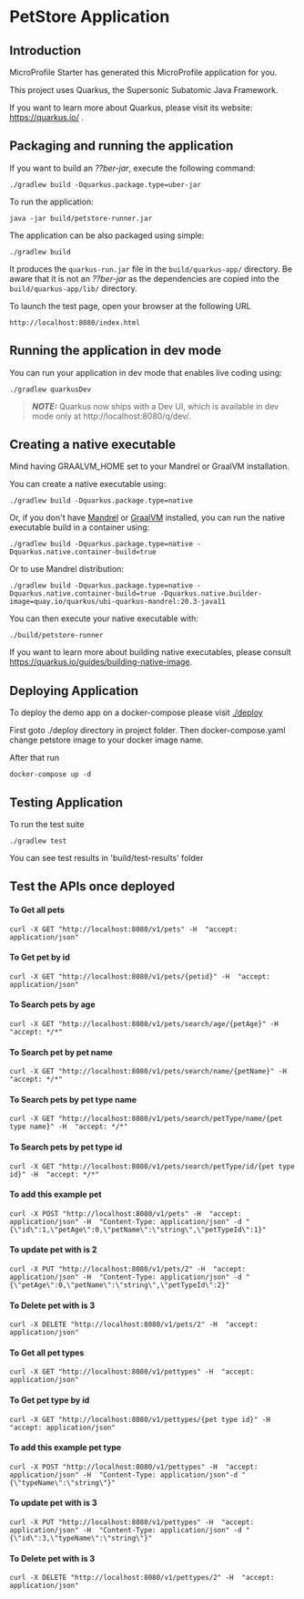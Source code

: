 # PetStore Application

## Introduction

MicroProfile Starter has generated this MicroProfile application for you.

This project uses Quarkus, the Supersonic Subatomic Java Framework.

If you want to learn more about Quarkus, please visit its website: https://quarkus.io/ .

## Packaging and running the application

If you want to build an _??ber-jar_, execute the following command:

    ./gradlew build -Dquarkus.package.type=uber-jar

To run the application:

    java -jar build/petstore-runner.jar

The application can be also packaged using simple:

    ./gradlew build

It produces the `quarkus-run.jar` file in the `build/quarkus-app/` directory.
Be aware that it is not an _??ber-jar_ as the dependencies are copied into the `build/quarkus-app/lib/` directory.

To launch the test page, open your browser at the following URL

    http://localhost:8080/index.html

## Running the application in dev mode

You can run your application in dev mode that enables live coding using:

    ./gradlew quarkusDev

> **_NOTE:_**  Quarkus now ships with a Dev UI, which is available in dev mode only at http://localhost:8080/q/dev/.

## Creating a native executable

Mind having GRAALVM_HOME set to your Mandrel or GraalVM installation.

You can create a native executable using:

    ./gradlew build -Dquarkus.package.type=native

Or, if you don't have [Mandrel](https://github.com/graalvm/mandrel/releases/) or
[GraalVM](https://github.com/graalvm/graalvm-ce-builds/releases) installed, you can run the native executable
build in a container using:

    ./gradlew build -Dquarkus.package.type=native -Dquarkus.native.container-build=true

Or to use Mandrel distribution:

    ./gradlew build -Dquarkus.package.type=native -Dquarkus.native.container-build=true -Dquarkus.native.builder-image=quay.io/quarkus/ubi-quarkus-mandrel:20.3-java11

You can then execute your native executable with:

    ./build/petstore-runner

If you want to learn more about building native executables, please consult https://quarkus.io/guides/building-native-image.

## Deploying Application

To deploy the demo app on a docker-compose please visit [./deploy](https://github.com/rasika/petstore/tree/master/deploy)

First goto ./deploy directory in project folder.
Then docker-compose.yaml change petstore image to your docker image name.

After that run

    docker-compose up -d



## Testing Application

To run the test suite

    ./gradlew test
You can see test results in 'build/test-results' folder

## Test the APIs once deployed

#### To Get all pets
    curl -X GET "http://localhost:8080/v1/pets" -H  "accept: application/json"

#### To Get pet by id
    curl -X GET "http://localhost:8080/v1/pets/{petid}" -H  "accept: application/json"

#### To Search pets by age
    curl -X GET "http://localhost:8080/v1/pets/search/age/{petAge}" -H  "accept: */*"
#### To Search pet by pet name
    curl -X GET "http://localhost:8080/v1/pets/search/name/{petName}" -H  "accept: */*"
#### To Search pets by pet type name
    curl -X GET "http://localhost:8080/v1/pets/search/petType/name/{pet type name}" -H  "accept: */*"
#### To Search pets by pet type id
    curl -X GET "http://localhost:8080/v1/pets/search/petType/id/{pet type id}" -H  "accept: */*"

#### To add this example pet
    curl -X POST "http://localhost:8080/v1/pets" -H  "accept: application/json" -H  "Content-Type: application/json" -d "{\"id\":1,\"petAge\":0,\"petName\":\"string\",\"petTypeId\":1}"

#### To update pet with is 2 
    curl -X PUT "http://localhost:8080/v1/pets/2" -H  "accept: application/json" -H  "Content-Type: application/json" -d "{\"petAge\":0,\"petName\":\"string\",\"petTypeId\":2}"

#### To Delete pet with is 3 
    curl -X DELETE "http://localhost:8080/v1/pets/2" -H  "accept: application/json"


#### To Get all pet types
    curl -X GET "http://localhost:8080/v1/pettypes" -H  "accept: application/json"

#### To Get pet type by id
    curl -X GET "http://localhost:8080/v1/pettypes/{pet type id}" -H  "accept: application/json"

#### To add this example pet type
    curl -X POST "http://localhost:8080/v1/pettypes" -H  "accept: application/json" -H  "Content-Type: application/json"-d "{\"typeName\":\"string\"}"

#### To update pet with is 3
    curl -X PUT "http://localhost:8080/v1/pettypes" -H  "accept: application/json" -H  "Content-Type: application/json" -d "{\"id\":3,\"typeName\":\"string\"}"

#### To Delete pet with is 3
    curl -X DELETE "http://localhost:8080/v1/pettypes/2" -H  "accept: application/json"